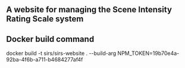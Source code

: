 ## A website for managing the Scene Intensity Rating Scale system


## Docker build command
docker build -t sirs/sirs-website . --build-arg NPM_TOKEN=19b70e4a-92ba-4f6b-a711-b4684277af4f
